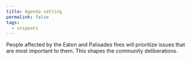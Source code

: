 ```yaml
---
title: Agenda setting
permalink: false
tags:
  - snippets
---
```


People affected by the Eaton and Palisades fires will prioritize issues that are most important to them. This shapes the community deliberations.
